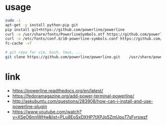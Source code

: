 # usage

```bash
sudo -i
apt-get -y install python-pip git
pip install git+https://github.com/powerline/powerline
curl -o /usr/share/fonts/PowerlineSymbols.otf https://github.com/powerline/powerline/raw/develop/font/PowerlineSymbols.otf
curl -o /etc/fonts/conf.d/10-powerline-symbols.conf https://github.com/powerline/powerline/raw/develop/font/10-powerline-symbols.conf -O 
fc-cache -vf

# git repo for vim, bash, tmux, ...
git clone https://github.com/powerline/powerline.git    /usr/share/powerline
```

# link
* https://powerline.readthedocs.org/en/latest/
* https://fedoramagazine.org/add-power-terminal-powerline/
* http://askubuntu.com/questions/283908/how-can-i-install-and-use-powerline-plugin
* https://www.youtube.com/watch?v=XSeO6nnlWHw&list=PLu8EoSxDXHP7tXPJp5ZmUpuT7sFvrswzf
